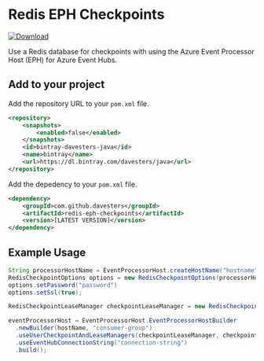 # Redis EPH Checkpoints

[ ![Download](https://api.bintray.com/packages/davesters/java/redis-eph-checkpoints/images/download.svg) ](https://bintray.com/davesters/java/redis-eph-checkpoints/_latestVersion)

Use a Redis database for checkpoints with using the Azure Event Processor Host (EPH) for Azure Event Hubs.

## Add to your project

Add the repository URL to your `pom.xml` file.

```xml
<repository>
    <snapshots>
        <enabled>false</enabled>
    </snapshots>
    <id>bintray-davesters-java</id>
    <name>bintray</name>
    <url>https://dl.bintray.com/davesters/java</url>
</repository>
```

Add the depedency to your `pom.xml` file.

```xml
<dependency>
    <groupId>com.github.davesters</groupId>
    <artifactId>redis-eph-checkpoints</artifactId>
    <version>[LATEST VERSION]</version>
</dependency>
```

## Example Usage

```java
String processorHostName = EventProcessorHost.createHostName("hostname");
RedisCheckpointOptions options = new RedisCheckpointOptions(processorHostName, "redis.host.name");
options.setPassword("password")
options.setSsl(true);

RedisCheckpointLeaseManager checkpointLeaseManager = new RedisCheckpointLeaseManager(options);

eventProcessorHost = EventProcessorHost.EventProcessorHostBuilder
  .newBuilder(hostName, "consumer-group")
  .useUserCheckpointAndLeaseManagers(checkpointLeaseManager, checkpointLeaseManager)
  .useEventHubConnectionString("connection-string")
  .build();
```
